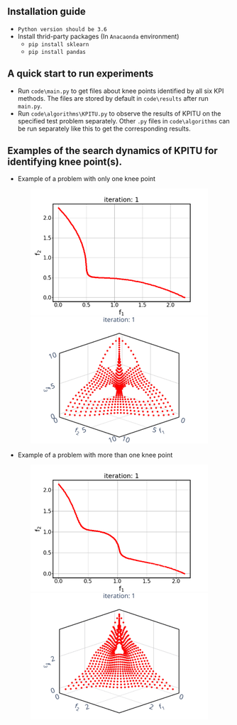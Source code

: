 ## Installation guide
* `Python version should be 3.6`
* Install thrid-party packages (In `Anacaonda` environment)
    * `pip install sklearn`
    * `pip install pandas`

## A quick start to run experiments
* Run `code\main.py` to get files about knee points identified by all six KPI methods. The files are stored by default in `code\results` after run `main.py`.
* Run `code\algorithms\KPITU.py` to observe the results of KPITU on the specified test problem separately. Other `.py` files in `code\algorithms` can be run separately like this to get the corresponding results.

## Examples of the search dynamics of KPITU for identifying knee point(s).
- Example of a problem with only one knee point
<p align="center">
    <img src="https://github.com/COLA-Laboratory/kpi/blob/master/gif/PMOP1_M2_A2.gif" width="400"/><img src="https://github.com/COLA-Laboratory/kpi/blob/master/gif/PMOP1_M3_A2.gif" width="400"/>
</p>

- Example of a problem with more than one knee point
<p align="center">
    <img src="https://github.com/COLA-Laboratory/kpi/blob/master/gif/PMOP1_M2_A4.gif" width="400"/><img src="https://github.com/COLA-Laboratory/kpi/blob/master/gif/PMOP1_M3_A4.gif" width="400"/>
</p>
